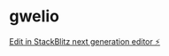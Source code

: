 # gwelio

[Edit in StackBlitz next generation editor ⚡️](https://stackblitz.com/~/github.com/ivantomicic/gwelio)
